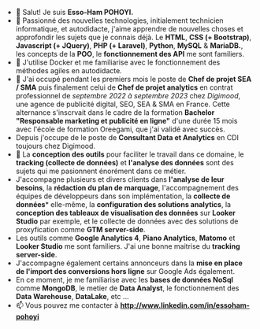 - 👋 Salut! Je suis **Esso-Ham POHOYI.**
- 👀 Passionné des nouvelles technologies, initialement technicien informatique, et autodidacte, j'aime apprendre de nouvelles choses et approfondir les sujets que je connais déjà. Le **HTML**, **CSS (+ Bootstrap)**, **Javascript (+ JQuery)**, **PHP (+ Laravel)**, **Python**, **MySQL** & **MariaDB.**, les concepts de la **POO**, le **fonctionnement des API** me sont familiers.
- 🌱 J'utilise Docker et me familiarise avec le fonctionnement des méthodes agiles en autodidacte.
- 💞️ J'ai occupé pendant les premiers mois le poste de **Chef de projet SEA / SMA** puis finalement celui de **Chef de projet analytics** en contrat professionnel de *septembre 2022 à septembre 2023* chez *Digimood*, une agence de publicité digital, SEO, SEA & SMA en France. Cette alternance s'inscrvait dans le cadre de la formation **Bachelor "Responsable marketing et publicité en ligne"** d'une durée 15 mois avec l'école de formation Oreegami, que j'ai validé avec succès.
- Depuis j'occupe de le poste de **Consultant Data et Analytics** en CDI toujours chez Digimood.
- 🎯 La **conception des outils** pour faciliter le travail dans ce domaine, le **tracking (collecte de données)** et **l'analyse des données** sont des sujets qui me pasionnent énorément dans ce métier.
- J'accompagne plusieurs et divers clients dans **l'analyse de leur besoins**, la **rédaction du plan de marquage**, l'accompagnement des équipes de développeurs dans son implémentation, la **collecte de données*** elle-même, la **configuration des solutions analytics**, la **conception des tableaux de visualisation des données** sur **Looker Studio** par exemple, et le collecte de données avec des solutions de proxyfication comme **GTM server-side**.
- Les outils comme **Google Analytics 4**, **Piano Analytics**, **Matomo** et **Looker Studio** me sont familiers. J'ai une bonne maitrise du **tracking server-side**.
- J'accompagne également certains annonceurs dans la **mise en place de l'import des conversions hors ligne** sur Google Ads également.
- En ce moment, je me familiarise avec les **bases de données NoSql** comme **MongoDB**, le metier de **Data Analyst**, le fonctionnement des **Data Warehouse**, **DataLake**, etc ...
- 📫 Vous pouvez me contacter à **http://www.linkedin.com/in/essoham-pohoyi**

<!---
Esso-Ham/Esso-Ham is a ✨ special ✨ repository because its `README.md` (this file) appears on your GitHub profile.
You can click the Preview link to take a look at your changes.
--->
